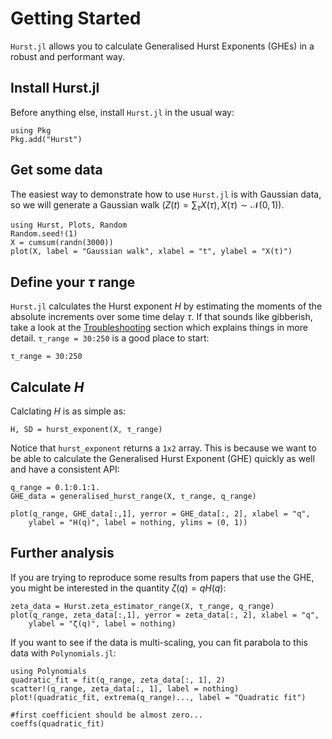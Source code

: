 # Getting Started
`Hurst.jl` allows you to calculate Generalised Hurst Exponents (GHEs) in a robust and performant way.

## Install Hurst.jl
Before anything else, install `Hurst.jl` in the usual way:

```@example getting_started_1 
using Pkg
Pkg.add("Hurst")
```

## Get some data
The easiest way to demonstrate how to use ```Hurst.jl``` is with Gaussian data, so we will generate a Gaussian walk ($Z(t) = \sum_\tau X(\tau), X(\tau) \sim \mathcal{N}(0, 1)$).

```@example getting_started_1
using Hurst, Plots, Random
Random.seed!(1)  
X = cumsum(randn(3000))
plot(X, label = "Gaussian walk", xlabel = "t", ylabel = "X(t)")
```

## Define your $\tau$ range 
```Hurst.jl``` calculates the Hurst exponent $H$ by estimating the moments of the absolute increments over some time delay $\tau$. If that sounds like gibberish, take a look at the [Troubleshooting](@ref) section which explains things in more detail. ```τ_range = 30:250``` is a good place to start:

```@example getting_started_1
τ_range = 30:250
```
## Calculate $H$
Calclating $H$ is as simple as:

```@example getting_started_1
H, SD = hurst_exponent(X, τ_range)
```

Notice that ```hurst_exponent``` returns a ```1x2``` array. This is because we want to be able to calculate the Generalised Hurst Exponent (GHE) quickly as well and have a consistent API:


```@example getting_started_1
q_range = 0.1:0.1:1.
GHE_data = generalised_hurst_range(X, τ_range, q_range)
```

```@example getting_started_1
plot(q_range, GHE_data[:,1], yerror = GHE_data[:, 2], xlabel = "q",
    ylabel = "H(q)", label = nothing, ylims = (0, 1))
```

## Further analysis 
If you are trying to reproduce some results from papers that use the GHE, you might be interested in the quantity $\zeta(q) = qH(q)$:

```@example getting_started_1
zeta_data = Hurst.zeta_estimator_range(X, τ_range, q_range)
plot(q_range, zeta_data[:,1], yerror = zeta_data[:, 2], xlabel = "q",
    ylabel = "ζ(q)", label = nothing)
```

If you want to see if the data is multi-scaling, you can fit parabola to this data with ```Polynomials.jl```:

```@example getting_started_1
using Polynomials
quadratic_fit = fit(q_range, zeta_data[:, 1], 2)
scatter!(q_range, zeta_data[:, 1], label = nothing)
plot!(quadratic_fit, extrema(q_range)..., label = "Quadratic fit")
```

```@example getting_started_1
#first coefficient should be almost zero...
coeffs(quadratic_fit)
```
